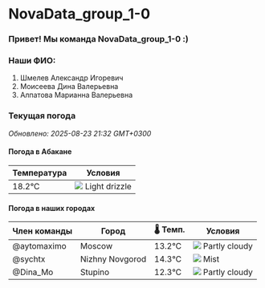# NovaData_group_1-0
### Привет! Мы команда NovaData_group_1-0 :)

### Наши ФИО:
1. Шмелев Александр Игоревич
2. Моисеева Дина Валерьевна
3. Алпатова Марианна Валерьевна

### Текущая погода
<!-- WEATHER:START -->
_Обновлено: 2025-08-23 21:32 GMT+0300_

#### Погода в Абакане

| Температура | Условия |
|-------------|----------|
| 18.2°C     | ![](https://cdn.weatherapi.com/weather/64x64/night/266.png) Light drizzle |

#### Погода в наших городах

| Член команды  | Город               | 🌡️ Темп.  | Условия          |
|---------------|---------------------|-----------|--------------------|
| @aytomaximo    | Moscow              |   13.2°C | ![](https://cdn.weatherapi.com/weather/64x64/night/116.png) Partly cloudy |
| @sychtx        | Nizhny Novgorod     |   14.3°C | ![](https://cdn.weatherapi.com/weather/64x64/night/143.png) Mist         |
| @Dina_Mo       | Stupino             |   12.3°C | ![](https://cdn.weatherapi.com/weather/64x64/night/116.png) Partly cloudy |

<!-- WEATHER:END -->
